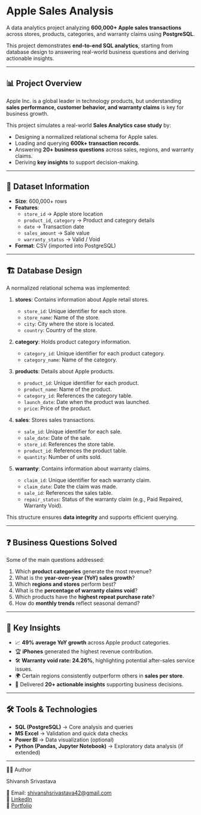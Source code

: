 # Apple Sales Analysis  

A data analytics project analyzing **600,000+ Apple sales transactions** across stores, products, categories, and warranty claims using **PostgreSQL**.  

This project demonstrates **end-to-end SQL analytics**, starting from database design to answering real-world business questions and deriving actionable insights.  

---

## 📊 Project Overview  

Apple Inc. is a global leader in technology products, but understanding **sales performance, customer behavior, and warranty claims** is key for business growth.  

This project simulates a real-world **Sales Analytics case study** by:  
- Designing a normalized relational schema for Apple sales.  
- Loading and querying **600k+ transaction records**.  
- Answering **20+ business questions** across sales, regions, and warranty claims.  
- Deriving **key insights** to support decision-making.  

---

## 📂 Dataset Information  

- **Size**: 600,000+ rows  
- **Features**:  
  - `store_id` → Apple store location  
  - `product_id`, `category` → Product and category details  
  - `date` → Transaction date  
  - `sales_amount` → Sale value  
  - `warranty_status` → Valid / Void  
- **Format**: CSV (imported into PostgreSQL)  

---

## 🏗️ Database Design  

A normalized relational schema was implemented:  

1. **stores**: Contains information about Apple retail stores.
   - `store_id`: Unique identifier for each store.
   - `store_name`: Name of the store.
   - `city`: City where the store is located.
   - `country`: Country of the store.

2. **category**: Holds product category information.
   - `category_id`: Unique identifier for each product category.
   - `category_name`: Name of the category.

3. **products**: Details about Apple products.
   - `product_id`: Unique identifier for each product.
   - `product_name`: Name of the product.
   - `category_id`: References the category table.
   - `launch_date`: Date when the product was launched.
   - `price`: Price of the product.

4. **sales**: Stores sales transactions.
   - `sale_id`: Unique identifier for each sale.
   - `sale_date`: Date of the sale.
   - `store_id`: References the store table.
   - `product_id`: References the product table.
   - `quantity`: Number of units sold.

5. **warranty**: Contains information about warranty claims.
   - `claim_id`: Unique identifier for each warranty claim.
   - `claim_date`: Date the claim was made.
   - `sale_id`: References the sales table.
   - `repair_status`: Status of the warranty claim (e.g., Paid Repaired, Warranty Void).

This structure ensures **data integrity** and supports efficient querying.  

---

## ❓ Business Questions Solved  

Some of the main questions addressed:  
1. Which **product categories** generate the most revenue?  
2. What is the **year-over-year (YoY) sales growth**?  
3. Which **regions and stores** perform best?  
4. What is the **percentage of warranty claims void**?  
5. Which products have the **highest repeat purchase rate**?  
6. How do **monthly trends** reflect seasonal demand?  

---

## 🚀 Key Insights  

- 📈 **49% average YoY growth** across Apple product categories.  
- 🏆 **iPhones** generated the highest revenue contribution.  
- 🛠️ **Warranty void rate: 24.26%**, highlighting potential after-sales service issues.  
- 🌍 Certain regions consistently outperform others in **sales per store**.  
- 🔎 Delivered **20+ actionable insights** supporting business decisions.  

---

## 🛠️ Tools & Technologies  

- **SQL (PostgreSQL)** → Core analysis and queries  
- **MS Excel** → Validation and quick data checks  
- **Power BI** → Data visualization (optional)  
- **Python (Pandas, Jupyter Notebook)** → Exploratory data analysis (if extended)  

---


👨‍💻 Author

Shivansh Srivastava

📧 Email: shivanshsrivastava42@gmail.com  
🔗 [LinkedIn](https://www.linkedin.com/in/shivansh-srivastava-118b1a1a4)  
🔗 [Portfolio](https://datascienceportfol.io/shivanshsrivastava)
